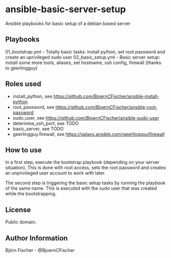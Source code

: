 # ansible-basic-server-setup
Ansible playbooks for basic setup of a debian based server

Playbooks
---------

01_bootstrap.yml - Totally basic tasks: install python, set root password and create an uprivileged sudo user
02_basic_setup.yml - Basic server setup: install some more tools, aliases, set hostname, ssh config, firewall (thanks to geerlingguy)


Roles used
----------

 - install_python, see https://github.com/BjoernCFischer/ansible-install-python
 - root_password, see https://github.com/BjoernCFischer/ansible-root-password
 - sudo_user, see https://github.com/BjoernCFischer/ansible-sudo-user
 - determine_ssh_port, see TODO
 - basic_server, see TODO
 - geerlingguy.firewall, see https://galaxy.ansible.com/geerlingguy/firewall
 
How to use
----------

In a first step, execute the bootstrap playbook (depending on your server situation). This is done with root access, sets the root password and creates an unprivileged user account to work with later.

The second step is triggering the basic setup tasks by running the playbook of the same name. This is executed with the sudo user that was created while the bootstrapping.

License
-------

Public domain.

Author Information
------------------

Björn Fischer - @BjoernCFischer